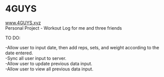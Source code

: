 # 4GUYS
www.4GUYS.xyz <br>
Personal Project - Workout Log for me and three friends

TO DO:

-Allow user to input date, then add reps, sets, and weight according to the date entered. <br>
-Sync all user input to server. <br>
-Allow user to update previous data input. <br>
-Allow user to view all previous data input.
